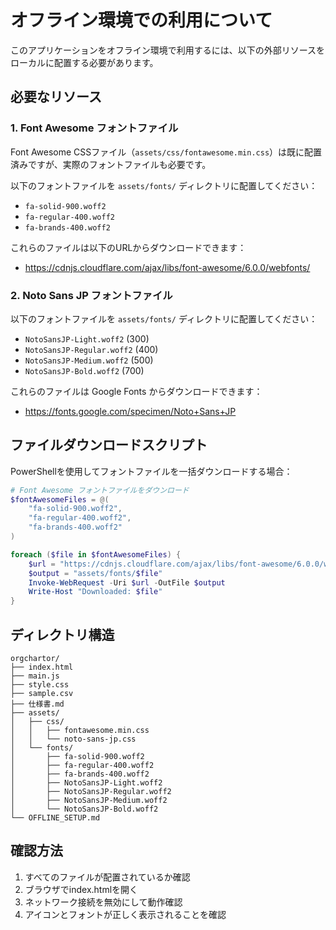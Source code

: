 # オフライン環境での利用について

このアプリケーションをオフライン環境で利用するには、以下の外部リソースをローカルに配置する必要があります。

## 必要なリソース

### 1. Font Awesome フォントファイル

Font Awesome CSSファイル（`assets/css/fontawesome.min.css`）は既に配置済みですが、実際のフォントファイルも必要です。

以下のフォントファイルを `assets/fonts/` ディレクトリに配置してください：

- `fa-solid-900.woff2`
- `fa-regular-400.woff2`
- `fa-brands-400.woff2`

これらのファイルは以下のURLからダウンロードできます：
- https://cdnjs.cloudflare.com/ajax/libs/font-awesome/6.0.0/webfonts/

### 2. Noto Sans JP フォントファイル

以下のフォントファイルを `assets/fonts/` ディレクトリに配置してください：

- `NotoSansJP-Light.woff2` (300)
- `NotoSansJP-Regular.woff2` (400)  
- `NotoSansJP-Medium.woff2` (500)
- `NotoSansJP-Bold.woff2` (700)

これらのファイルは Google Fonts からダウンロードできます：
- https://fonts.google.com/specimen/Noto+Sans+JP

## ファイルダウンロードスクリプト

PowerShellを使用してフォントファイルを一括ダウンロードする場合：

```powershell
# Font Awesome フォントファイルをダウンロード
$fontAwesomeFiles = @(
    "fa-solid-900.woff2",
    "fa-regular-400.woff2", 
    "fa-brands-400.woff2"
)

foreach ($file in $fontAwesomeFiles) {
    $url = "https://cdnjs.cloudflare.com/ajax/libs/font-awesome/6.0.0/webfonts/$file"
    $output = "assets/fonts/$file"
    Invoke-WebRequest -Uri $url -OutFile $output
    Write-Host "Downloaded: $file"
}
```

## ディレクトリ構造

```
orgchartor/
├── index.html
├── main.js
├── style.css
├── sample.csv
├── 仕様書.md
├── assets/
│   ├── css/
│   │   ├── fontawesome.min.css
│   │   └── noto-sans-jp.css
│   └── fonts/
│       ├── fa-solid-900.woff2
│       ├── fa-regular-400.woff2
│       ├── fa-brands-400.woff2
│       ├── NotoSansJP-Light.woff2
│       ├── NotoSansJP-Regular.woff2
│       ├── NotoSansJP-Medium.woff2
│       └── NotoSansJP-Bold.woff2
└── OFFLINE_SETUP.md
```

## 確認方法

1. すべてのファイルが配置されているか確認
2. ブラウザでindex.htmlを開く
3. ネットワーク接続を無効にして動作確認
4. アイコンとフォントが正しく表示されることを確認
